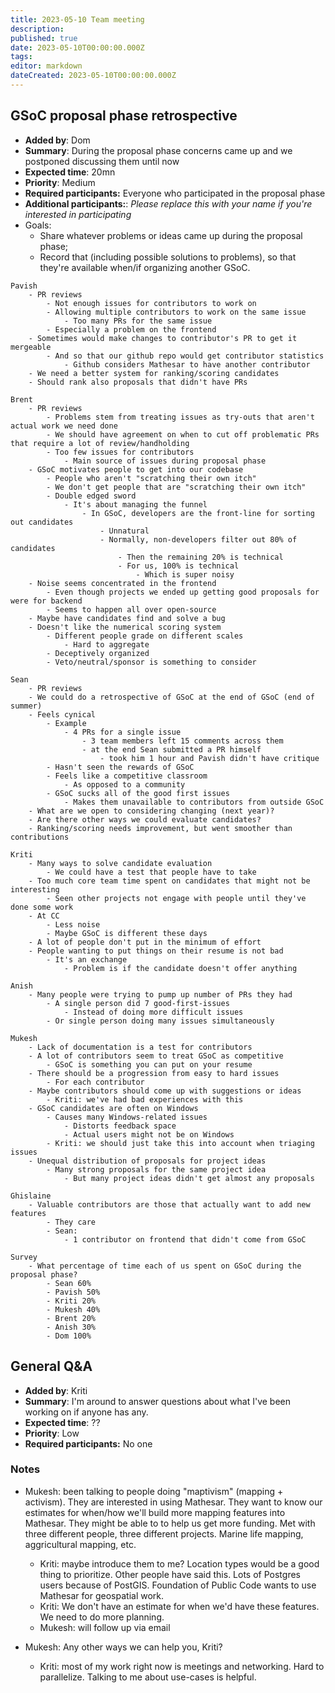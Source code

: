 ```yaml
---
title: 2023-05-10 Team meeting
description: 
published: true
date: 2023-05-10T00:00:00.000Z
tags: 
editor: markdown
dateCreated: 2023-05-10T00:00:00.000Z
---
```




## GSoC proposal phase retrospective

- **Added by**: Dom
- **Summary**: During the proposal phase concerns came up and we postponed discussing them until now
- **Expected time**: 20mn
- **Priority**: Medium
- **Required participants:** Everyone who participated in the proposal phase
- **Additional participants:**: *Please replace this with your name if you're interested in participating*
- Goals:
  - Share whatever problems or ideas came up during the proposal phase;
  - Record that (including possible solutions to problems), so that they're available when/if organizing another GSoC.

```
Pavish
    - PR reviews
        - Not enough issues for contributors to work on
        - Allowing multiple contributors to work on the same issue
            - Too many PRs for the same issue
        - Especially a problem on the frontend
    - Sometimes would make changes to contributor's PR to get it mergeable
        - And so that our github repo would get contributor statistics
            - Github considers Mathesar to have another contributor
    - We need a better system for ranking/scoring candidates
    - Should rank also proposals that didn't have PRs

Brent
    - PR reviews
        - Problems stem from treating issues as try-outs that aren't actual work we need done
        - We should have agreement on when to cut off problematic PRs that require a lot of review/handholding
        - Too few issues for contributors
            - Main source of issues during proposal phase
    - GSoC motivates people to get into our codebase
        - People who aren't "scratching their own itch"
        - We don't get people that are "scratching their own itch"
        - Double edged sword
            - It's about managing the funnel
                - In GSoC, developers are the front-line for sorting out candidates
                    - Unnatural
                    - Normally, non-developers filter out 80% of candidates
                        - Then the remaining 20% is technical
                        - For us, 100% is technical
                            - Which is super noisy
    - Noise seems concentrated in the frontend
        - Even though projects we ended up getting good proposals for were for backend
        - Seems to happen all over open-source
    - Maybe have candidates find and solve a bug
    - Doesn't like the numerical scoring system
        - Different people grade on different scales
            - Hard to aggregate
        - Deceptively organized
        - Veto/neutral/sponsor is something to consider
        
Sean
    - PR reviews
    - We could do a retrospective of GSoC at the end of GSoC (end of summer)
    - Feels cynical
        - Example
            - 4 PRs for a single issue
                - 3 team members left 15 comments across them
                - at the end Sean submitted a PR himself
                    - took him 1 hour and Pavish didn't have critique
        - Hasn't seen the rewards of GSoC
        - Feels like a competitive classroom
            - As opposed to a community
        - GSoC sucks all of the good first issues
            - Makes them unavailable to contributors from outside GSoC
    - What are we open to considering changing (next year)?
    - Are there other ways we could evaluate candidates?
    - Ranking/scoring needs improvement, but went smoother than contributions
    
Kriti
    - Many ways to solve candidate evaluation
        - We could have a test that people have to take
    - Too much core team time spent on candidates that might not be interesting
        - Seen other projects not engage with people until they've done some work
    - At CC
        - Less noise
        - Maybe GSoC is different these days
    - A lot of people don't put in the minimum of effort
    - People wanting to put things on their resume is not bad
        - It's an exchange
            - Problem is if the candidate doesn't offer anything
        
Anish
    - Many people were trying to pump up number of PRs they had
        - A single person did 7 good-first-issues
            - Instead of doing more difficult issues
        - Or single person doing many issues simultaneously
        
Mukesh
    - Lack of documentation is a test for contributors
    - A lot of contributors seem to treat GSoC as competitive
        - GSoC is something you can put on your resume
    - There should be a progression from easy to hard issues
        - For each contributor
    - Maybe contributors should come up with suggestions or ideas
        - Kriti: we've had bad experiences with this
    - GSoC candidates are often on Windows
        - Causes many Windows-related issues
            - Distorts feedback space
            - Actual users might not be on Windows
        - Kriti: we should just take this into account when triaging issues
    - Unequal distribution of proposals for project ideas
        - Many strong proposals for the same project idea
            - But many project ideas didn't get almost any proposals
        
Ghislaine
    - Valuable contributors are those that actually want to add new features
        - They care
        - Sean:
            - 1 contributor on frontend that didn't come from GSoC
        
Survey
    - What percentage of time each of us spent on GSoC during the proposal phase?
        - Sean 60%
        - Pavish 50%
        - Kriti 20%
        - Mukesh 40%
        - Brent 20%
        - Anish 30%
        - Dom 100%
```

    
## General Q&A

- **Added by**: Kriti
- **Summary**: I'm around to answer questions about what I've been working on if anyone has any.
- **Expected time**: ??
- **Priority**: Low
- **Required participants:** No one


### Notes

- Mukesh: been talking to people doing "maptivism" (mapping + activism). They are interested in using Mathesar. They want to know our estimates for when/how we'll build more mapping features into Mathesar. They might be able to to help us get more funding. Met with three different people, three different projects. Marine life mapping, aggricultural mapping, etc.
    - Kriti: maybe introduce them to me? Location types would be a good thing to prioritize. Other people have said this. Lots of Postgres users because of PostGIS. Foundation of Public Code wants to use Mathesar for geospatial work.
    - Kriti: We don't have an estimate for when we'd have these features. We need to do more planning.
    - Mukesh: will follow up via email

- Mukesh: Any other ways we can help you, Kriti?
    - Kriti: most of my work right now is meetings and networking. Hard to parallelize. Talking to me about use-cases is helpful.


